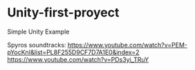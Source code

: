# Unity-first-proyect
Simple Unity Example 

Spyros soundtracks:
https://www.youtube.com/watch?v=PEM-pYocKnI&list=PL8F255D9CF7D7A1E0&index=2
https://www.youtube.com/watch?v=PDs3yi_TRuY
